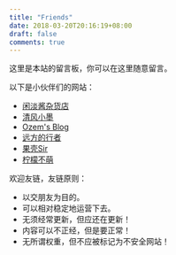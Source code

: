 ```yaml
---
title: "Friends"
date: 2018-03-20T20:16:19+08:00
draft: false
comments: true
---
```


这里是本站的留言板，你可以在这里随意留言。

以下是小伙伴们的网站：

* [闲淡酱杂货店](https://www.geekcj.com/)
* [清风小墨](https://windy.ink/)
* [Ozem's Blog](https://ozem.xyz/)
* [远方的行者](https://webnotes.me/)
* [果壳Sir](http://gksir.top/)
* [柠檬不萌](https://hmian.online/)

欢迎友链，友链原则：

* 以交朋友为目的。
* 可以相对稳定地运营下去。
* 无须经常更新，但应还在更新！
* 内容可以不正经，但是要正常！
* 无所谓权重，但不应被标记为不安全网站！
